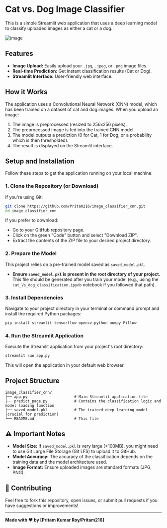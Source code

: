 # Cat vs. Dog Image Classifier 

This is a simple Streamlit web application that uses a deep learning model to classify uploaded images as either a cat or a dog.

![image](https://github.com/user-attachments/assets/96db8694-ce79-42cf-8637-15bc43fe8312)

## Features

* **Image Upload:** Easily upload your `.jpg`, `.jpeg`, or `.png` image files.
* **Real-time Prediction:** Get instant classification results (Cat or Dog).
* **Streamlit Interface:** User-friendly web interface.

## How it Works

The application uses a Convolutional Neural Network (CNN) model, which has been trained on a dataset of cat and dog images. When you upload an image:
1.  The image is preprocessed (resized to 256x256 pixels).
2.  The preprocessed image is fed into the trained CNN model.
3.  The model outputs a prediction (0 for Cat, 1 for Dog, or a probability which is then thresholded).
4.  The result is displayed on the Streamlit interface.

## Setup and Installation

Follow these steps to get the application running on your local machine:

### 1. Clone the Repository (or Download)

If you're using Git:
```bash
git clone https://github.com/Pritam216/image_classifier_cnn.git
cd image_classifier_cnn
```

If you prefer to download:
* Go to your GitHub repository page.
* Click on the green "Code" button and select "Download ZIP".
* Extract the contents of the ZIP file to your desired project directory.

### 2. Prepare the Model

This project relies on a pre-trained model saved as `saved_model.pkl`.
* **Ensure `saved_model.pkl` is present in the root directory of your project.** This file should be generated after you train your model (e.g., using the `cat_Vs_dog_classification.ipynb` notebook if you followed that path).

### 3. Install Dependencies

Navigate to your project directory in your terminal or command prompt and install the required Python packages:

```bash
pip install streamlit tensorflow opencv-python numpy Pillow
```

### 4. Run the Streamlit Application

Execute the Streamlit application from your project's root directory:

```bash
streamlit run app.py
```

This will open the application in your default web browser.

## Project Structure

```
image_classifier_cnn/
├── app.py                     # Main Streamlit application file
├── predict_page.py            # Contains the classification logic and model loading function
├── saved_model.pkl            # The trained deep learning model (crucial for prediction)
└── README.md                  # This file
```

## ⚠️ Important Notes

* **Model Size:** If `saved_model.pkl` is very large (>100MB), you might need to use Git Large File Storage (Git LFS) to upload it to GitHub.
* **Model Accuracy:** The accuracy of the classification depends on the training data and the model architecture used.
* **Image Format:** Ensure uploaded images are standard formats (JPG, PNG).

## 🤝 Contributing

Feel free to fork this repository, open issues, or submit pull requests if you have suggestions or improvements!

---

**Made with ❤️ by [Pritam Kumar Roy/Pritam216]**
